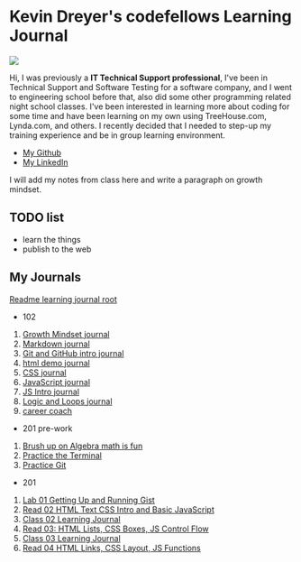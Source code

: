 # Kevin Dreyer's codefellows Learning Journal
![](https://upload.wikimedia.org/wikipedia/commons/thumb/b/b8/An_Teallach_panorama.jpg/2880px-An_Teallach_panorama.jpg)

Hi, I was previously a **IT Technical Support professional**, I've been in Technical Support and Software Testing for a software company, and I went to engineering school before that, also did some other programming related night school classes.  I've been interested in learning more about coding for some time and have been learning on my own using TreeHouse.com, Lynda.com, and others.  I recently decided that I needed to step-up my training experience and be in group learning environment.

* [My Github](https://github.com/astrokd)
* [My LinkedIn](https://www.linkedin.com/in/kevinjdreyer/)

I will add my notes from class here and write a paragraph on growth mindset.

## TODO list

+ learn the things 
+ publish to the web 

## My Journals
[Readme learning journal root](README.md)
- 102
1. [Growth Mindset journal](growthmindset.md)
2. [Markdown journal](markdown.md)
3. [Git and GitHub intro journal](Git_GitHub.md)
4. [html demo journal](htmldemo.md)
5. [CSS journal](css.md)
6. [JavaScript journal](JavaScript.md)
7. [JS Intro journal](JS_Intro.md)
8. [Logic and Loops journal](logic_loops.md)
9. [career coach](career_coach.md)
- 201 pre-work
1. [Brush up on Algebra math is fun](mathsisfun.md)
2. [Practice the Terminal](theTerminal.md)
3. [Practice Git](moreGit.md)
- 201
1. [Lab 01 Getting Up and Running Gist](https://gist.github.com/astrokd/0b2f10303b372f6cd3246c24d2c43c20)
2. [Read 02 HTML Text CSS Intro and Basic JavaScript](read02.md)
3. [Class 02 Learning Journal](class2.md)
4. [Read 03: HTML Lists, CSS Boxes, JS Control Flow](read03.md)
5. [Class 03 Learning Journal](class03.md)
6. [Read 04 HTML Links, CSS Layout, JS Functions](read04.md)

